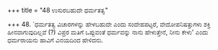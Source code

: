 +++
title = "48 ಉಸುರಬಹುದೇ ಧರ್ಮತತ್ವ"

+++
48. `ಧರ್ಮತತ್ವ ವಿಚಾರಗಳನ್ನು ಹೇಳಬಹುದೇ ಎಂದು ಸಂದೇಹಪಟ್ಟರೆ, ವೇದೋಪನಿಷತ್ತುಗಳು ಶಕ್ತಿ ಹೀನವಾಗುವುದಿಲ್ಲವೆ (?) ವಿಪ್ರರ ಮತಿಗೆ ಒಪ್ಪುವಂತೆ ಧರ್ಮವನ್ನು ನಾನು ಹೇಳುತ್ತೇನೆ, ನೀನು ಕೇಳು' ಎಂದು ಧರ್ಮರಾಯನು ಹಾವಿಗೆ ವಿನಯದಿಂದ ಹೇಳಿದನು.